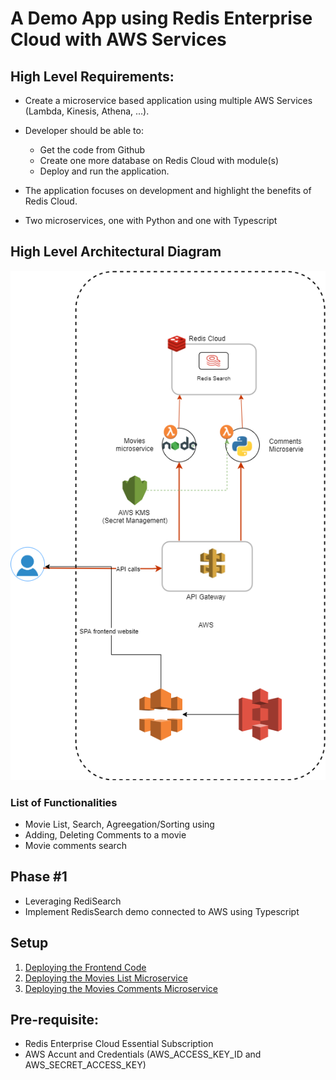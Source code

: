# A Demo App using Redis Enterprise Cloud with AWS Services


## High Level Requirements:

- Create a microservice based application using multiple AWS Services (Lambda, Kinesis, Athena, ...).
- Developer should be able to:
   - Get the code from Github
   - Create one more database on Redis Cloud with module(s)
   - Deploy and run the application.

- The application focuses on development and highlight the benefits of Redis Cloud.
- Two microservices, one with Python and one with Typescript

## High Level Architectural Diagram

![My Image](./images/high-level-architectural-diagram.png)

### List of Functionalities

- Movie List, Search, Agreegation/Sorting using 
- Adding, Deleting Comments to a movie
- Movie comments search

## Phase #1
- Leveraging RediSearch
- Implement RedisSearch demo connected to AWS using Typescript 

<tbd>
   
## Setup
1. [Deploying the Frontend Code](./front-end/README.md)
2. [Deploying the Movies List Microservice](./movies-list-microservice/README.md)
2. [Deploying the Movies Comments Microservice](./movie-comments-microservice/readme.md)

## Pre-requisite:

- Redis Enterprise Cloud Essential Subscription
- AWS Accunt and Credentials (AWS_ACCESS_KEY_ID and AWS_SECRET_ACCESS_KEY)
